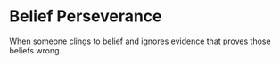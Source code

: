# Belief Perseverance

When someone clings to belief and ignores evidence that proves those beliefs wrong.